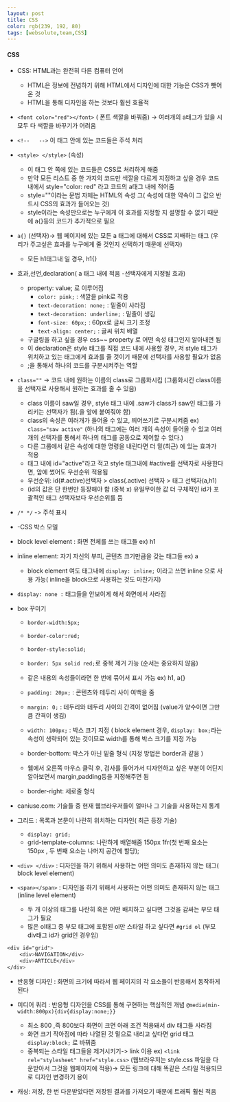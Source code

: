 ```yaml
---
layout: post
title: CSS
color: rgb(239, 192, 80)
tags: [websolute,team,CSS]
---
```


#### CSS
* CSS: HTML과는 완전히 다른 컴퓨터 언어
    *  HTML은 정보에 전념하기 위해 HTML에서 디자인에 대한 기능은 CSS가 뺏어온 것
    *  HTML을 통해 디자인을 하는 것보다 훨씬 효율적

* `<font color="red"></font>` ( 폰트 색깔을 바꿔줌) -> 여러개의 a태그가 있을 시 모두 다 색깔을 바꾸기가 어려움
* `<!--   -->`  이 태그 안에  있는 코드들은 주석 처리
* `<style> </style>` (속성) 
    *  이 태그 안 쪽에 있는 코드들은 CSS로 처리하게 해줌
    * 만약 모든 리스트 중 한 가지의 코드만 색깔을 다르게 지정하고 싶을 경우 코드 내에서 style="color: red" 라고  코드의 a태그 내에 적어줌 
    *  style=""이라는 문법 자체는 HTML의 속성 그( 속성에 대한 약속이 그 값으 반드시 CSS의 효과가 들어오는 것)
    *  style이라는 속성만으로는 누구에게 이 효과를 지정할 지 설명할 수 없기 때문에 a{}등의 코드가 추가적으로 필요

* `a{}` (선택자)->  웹 페이지에 있는 모든 a 태그에 대해서 CSS로 지배하는 태그 (우리가 주고싶은 효과를 누구에게 줄 것인지 선택하기 때문에 선택자)
    *  모든 h1태그내 일 경우, h1{}

* 효과,선언,declaration( a 태그 내에 적음 -선택자에게 지정될 효과)
    * property: value; 로 이루어짐
        *  `color: pink;` : 색깔을 pink로 적용
        *  `text-decoration: none;` :  밑줄이 사라짐 
        *  `text-decoration: underline;` : 밑줄이 생김
        *  `font-size: 60px;` : 60px로 글씨 크기 조정
        *  `text-align: center;` : 글씨 위치 배열
    *  구글링을 하고 싶을 경우 css~~ property 로 어떤 속성 태그인지 알아내면 됨 
    *  이 declaration은 style 태그를 직접 코드 내에 사용할 경우, 저 style 태그가 위치하고 있는 태그에게 효과를 줄 것이기 때문에 선택자를 사용할 필요가 없음  
    *  ;을 통해서 하나의 코드를 구분시켜주는 역할 
        

* `class=""` -> 코드 내에 원하는 이름의 class로 그룹화시킴 (그룹화시킨 class이름을 선택자로 사용해서 원하는 효과를 줄 수 있음)
    *  class 이름이 saw일 경우, style 태그 내에 .saw가 class가 saw인 태그를 가리키는 선택자가 됨(.을 앞에 붙여줘야 함)
    * class의 속성은 여러개가 들어올 수 있고, 띄어쓰기로 구분시켜줌 
    ex) `class="saw active"` (하나의 태그에는 여러 개의 속성이 들어올 수 있고 여러 개의 선택자를 통해서 하나의 태그를 공동으로 제어할 수 있다.)
    *  다른 그룹에서 같은 속성에 대한 명령을 내린다면 더 밑(최근) 에 있는 효과가 적용
    *  태그 내에 id="active"라고 적고 style 태그내에 #active를 선택자로 사용한다면, 앞에 썼어도 우선순위 적용됨 
    *  우선순위: id(#.active)선택자 > class(.active) 선택자 > 태그 선택자(a,h1) 
    * (id의 값은 단 한번만 등장해야 함 (중복 x) 유일무이한 값 더 구체적인 id가 포괄적인 태그 선택자보다 우선순위를 둠 
* `/* */` -> 주석 표시
* -CSS 박스 모델
* block level element : 화면 전체를 쓰는 태그들 ex) h1
* inline element: 자기 자신의 부피, 콘텐츠 크기만큼을 갖는 태그들 ex) a
    * block element 여도 태그내에 `display: inline;` 이라고 쓰면 inline 으로 사용 가능( inline을 block으로 사용하는 것도 마찬가지) 
* `display: none :` 태그들을 안보이게 해서 화면에서 사라짐 

* box 꾸미기
    * `border-width:5px;`
    * `border-color:red;`
    * `border-style:solid;`

    *  `border: 5px solid red;`로 중복 제거 가능 (순서는 중요하지 않음)
    * 같은 내용의 속성들이라면 한 번에 묶어서 표시 가능 ex) h1,  a{}
    *  `padding: 20px;` : 콘텐츠와 테두리 사이 여백을 줌 
    *  `margin: 0;` : 테두리와 테두리 사이의 간격이 없어짐 (value가 양수이면 그만큼 간격이 생김)
    *  `width: 100px;` : 박스 크기 지정 ( block element 경우, `display: box;`라는 속성이 생략되어 있는 것이므로 width를 통해 박스 크기를 지정 가능 
    *  border-bottom: 박스가 아닌 밑줄 형식 (지정 방법은 border과 같음 )
    *  웹에서 오른쪽 마우스 클릭 후, 검사를 들어가서 디자인하고 싶은 부분이 어딘지 알아보면서 margin,padding등을 지정해주면 됨 
    *  border-right: 세로줄 형식 


* caniuse.com: 기술들 중 현재 웹브라우저들이 얼마나 그 기술을 사용하는지 통계
* 그리드 : 목록과 본문이 나란히 위치하는 디자인( 최근 등장 기술)
    * `display: grid;`
    * grid-template-columns: 나란하게 배열해줌 150px 1fr(첫 번째 요소는 150px , 두 번째 요소는 나머지 공간에 할당);
* `<div> </div>` : 디자인을 하기 위해서 사용하는 어떤 의미도 존재하지 않는 태그( block level element)
* `<span></span>` : 디자인을 하기 위해서 사용하는 어떤 의미도 존재하지 않는 태그(inline level element)
    * 두 개 이상의 태그를 나란히 혹은 어떤 배치하고 싶다면 그것을 감싸는 부모 태그가 필요
    * 많은 ol태그 중 부모 태그에 포함된 ol만 스타일 하고 싶다면 `#grid ol` (부모 div태그 id가 grid인 경우임)
```css
<div id="grid">
    <div>NAVIGATION</div>
    <div>ARTICLE</div>
</div>   
```

* 반응형 디자인 : 화면의 크기에 따라서 웹 페이지의 각 요소들이 반응해서 동작하게 된다
* 미디어 쿼리 : 반응형 디자인을 CSS를 통해 구현하는 핵심적인 개념 `@media(min-width:800px){div{display:none;}}`
    *  최소 800 ,즉 800보다 화면이 크면 아래 조건 적용돼서 div  태그들 사라짐
    * 화면 크기 작아짐에 따라 나열된 것 밑으로 내리고 싶다면 grid 태그 `display:block;` 로 바꿔줌
    * 중복되는 스타일 태그들을 제거시키기-> link 이용 ex) `<link rel="stylesheet" href="style.css>` (웹브라우저는 style.css 파일을 다운받아서 그것을 웹페이지에 적용)-> 모든 링크에 대해 똑같은 스타일 적용되므로 디자인 변경하기 용이

* 캐싱: 저장, 한 번 다운받았다면 저장된 결과를 가져오기 때문에 트래픽 훨씬 적음
